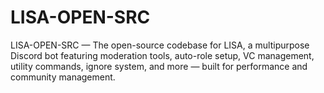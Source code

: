# LISA-OPEN-SRC
LISA-OPEN-SRC — The open-source codebase for LISA, a multipurpose Discord bot featuring moderation tools, auto-role setup, VC management, utility commands, ignore system, and more — built for performance and community management.
